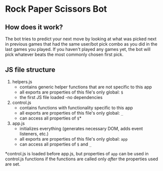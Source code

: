 Rock Paper Scissors Bot
=======================


## How does it work?
The bot tries to predict your next move by looking at what was picked next in previous games that had the same user/bot pick combo as you did in the last games you played. If you haven't played any games yet, the bot will pick whatever beats the most commonly chosen first pick.


## JS file structure

 1. helpers.js
    - contains generic helper functions that are not specific to this app
    - all exports are properties of this file's only global: `$`
    - the first JS file loaded -no dependencies
 2. control.js
    - contains functions with functionality specific to this app
    - all exports are properties of this file's only global: `_`
    - can access all properties of `$`*
 3. app.js
    - initializes everything (generates necessary DOM, adds event listeners, etc.)
    - all exports are properties of this file's only global: `app`
    - can access all properties of `$` and `_`

\*control.js is loaded before app.js, but properties of `app` can be used in control.js functions if the functions are called only *after* the properties used are set.
